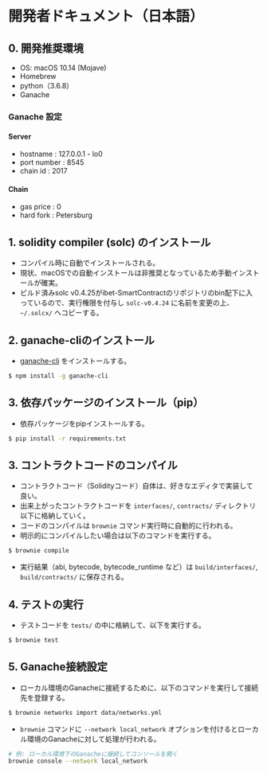 # 開発者ドキュメント（日本語）

## 0. 開発推奨環境
* OS: macOS 10.14 (Mojave)
* Homebrew
* python（3.6.8）
* Ganache

### Ganache 設定
#### Server
* hostname : 127.0.0.1 - lo0
* port number : 8545
* chain id : 2017

#### Chain
* gas price : 0
* hard fork : Petersburg

## 1. solidity compiler (solc) のインストール
* コンパイル時に自動でインストールされる。
* 現状、macOSでの自動インストールは非推奨となっているため手動インストールが確実。
* ビルド済みsolc v0.4.25がibet-SmartContractのリポジトリのbin配下に入っているので、実行権限を付与し `solc-v0.4.24` に名前を変更の上、 `~/.solcx/` へコピーする。

## 2. ganache-cliのインストール
* [ganache-cli](https://github.com/trufflesuite/ganache-cli) をインストールする。

```bash
$ npm install -g ganache-cli
```

## 3. 依存パッケージのインストール（pip）
* 依存パッケージをpipインストールする。

```bash
$ pip install -r requirements.txt
```

## 3. コントラクトコードのコンパイル
* コントラクトコード（Solidityコード）自体は、好きなエディタで実装して良い。
* 出来上がったコントラクトコードを `interfaces/`, `contracts/` ディレクトリ以下に格納していく。
* コードのコンパイルは `brownie` コマンド実行時に自動的に行われる。
* 明示的にコンパイルしたい場合は以下のコマンドを実行する。

```bash
$ brownie compile
```

* 実行結果（abi, bytecode, bytecode_runtime など）は `build/interfaces/`, `build/contracts/` に保存される。

## 4. テストの実行
* テストコードを `tests/` の中に格納して、以下を実行する。

```bash
$ brownie test
```


## 5. Ganache接続設定
* ローカル環境のGanacheに接続するために、以下のコマンドを実行して接続先を登録する。

```bash
$ brownie networks import data/networks.yml
```

*  `brownie` コマンドに `--network local_network` オプションを付けるとローカル環境のGanacheに対して処理が行われる。

```bash
# 例: ローカル環境下のGanacheに接続してコンソールを開く
brownie console --network local_network
```


